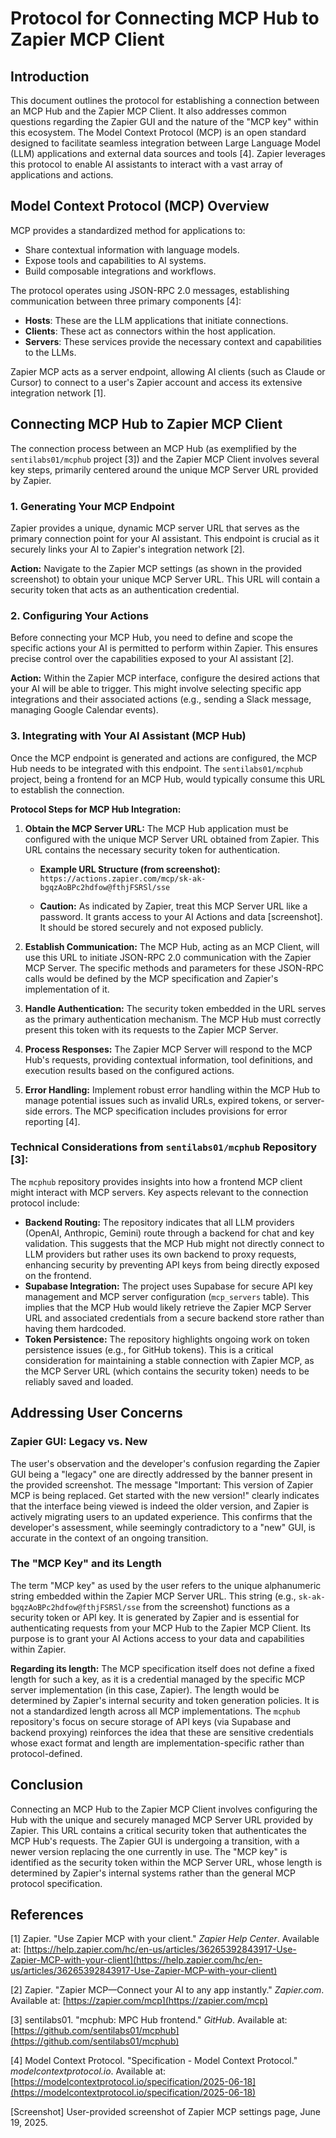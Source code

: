 # Protocol for Connecting MCP Hub to Zapier MCP Client

## Introduction
This document outlines the protocol for establishing a connection between an MCP Hub and the Zapier MCP Client. It also addresses common questions regarding the Zapier GUI and the nature of the "MCP key" within this ecosystem. The Model Context Protocol (MCP) is an open standard designed to facilitate seamless integration between Large Language Model (LLM) applications and external data sources and tools [4]. Zapier leverages this protocol to enable AI assistants to interact with a vast array of applications and actions.

## Model Context Protocol (MCP) Overview

MCP provides a standardized method for applications to:
*   Share contextual information with language models.
*   Expose tools and capabilities to AI systems.
*   Build composable integrations and workflows.

The protocol operates using JSON-RPC 2.0 messages, establishing communication between three primary components [4]:

*   **Hosts**: These are the LLM applications that initiate connections.
*   **Clients**: These act as connectors within the host application.
*   **Servers**: These services provide the necessary context and capabilities to the LLMs.

Zapier MCP acts as a server endpoint, allowing AI clients (such as Claude or Cursor) to connect to a user's Zapier account and access its extensive integration network [1].

## Connecting MCP Hub to Zapier MCP Client

The connection process between an MCP Hub (as exemplified by the `sentilabs01/mcphub` project [3]) and the Zapier MCP Client involves several key steps, primarily centered around the unique MCP Server URL provided by Zapier.

### 1. Generating Your MCP Endpoint

Zapier provides a unique, dynamic MCP server URL that serves as the primary connection point for your AI assistant. This endpoint is crucial as it securely links your AI to Zapier's integration network [2].

**Action:** Navigate to the Zapier MCP settings (as shown in the provided screenshot) to obtain your unique MCP Server URL. This URL will contain a security token that acts as an authentication credential.

### 2. Configuring Your Actions

Before connecting your MCP Hub, you need to define and scope the specific actions your AI is permitted to perform within Zapier. This ensures precise control over the capabilities exposed to your AI assistant [2].

**Action:** Within the Zapier MCP interface, configure the desired actions that your AI will be able to trigger. This might involve selecting specific app integrations and their associated actions (e.g., sending a Slack message, managing Google Calendar events).

### 3. Integrating with Your AI Assistant (MCP Hub)

Once the MCP endpoint is generated and actions are configured, the MCP Hub needs to be integrated with this endpoint. The `sentilabs01/mcphub` project, being a frontend for an MCP Hub, would typically consume this URL to establish the connection.

**Protocol Steps for MCP Hub Integration:**

1.  **Obtain the MCP Server URL:** The MCP Hub application must be configured with the unique MCP Server URL obtained from Zapier. This URL contains the necessary security token for authentication.

    *   **Example URL Structure (from screenshot):** `https://actions.zapier.com/mcp/sk-ak-bgqzAoBPc2hdfow@fthjFSRSl/sse`

    *   **Caution:** As indicated by Zapier, treat this MCP Server URL like a password. It grants access to your AI Actions and data [screenshot]. It should be stored securely and not exposed publicly.

2.  **Establish Communication:** The MCP Hub, acting as an MCP Client, will use this URL to initiate JSON-RPC 2.0 communication with the Zapier MCP Server. The specific methods and parameters for these JSON-RPC calls would be defined by the MCP specification and Zapier's implementation of it.

3.  **Handle Authentication:** The security token embedded in the URL serves as the primary authentication mechanism. The MCP Hub must correctly present this token with its requests to the Zapier MCP Server.

4.  **Process Responses:** The Zapier MCP Server will respond to the MCP Hub's requests, providing contextual information, tool definitions, and execution results based on the configured actions.

5.  **Error Handling:** Implement robust error handling within the MCP Hub to manage potential issues such as invalid URLs, expired tokens, or server-side errors. The MCP specification includes provisions for error reporting [4].

### Technical Considerations from `sentilabs01/mcphub` Repository [3]:

The `mcphub` repository provides insights into how a frontend MCP client might interact with MCP servers. Key aspects relevant to the connection protocol include:

*   **Backend Routing:** The repository indicates that all LLM providers (OpenAI, Anthropic, Gemini) route through a backend for chat and key validation. This suggests that the MCP Hub might not directly connect to LLM providers but rather uses its own backend to proxy requests, enhancing security by preventing API keys from being directly exposed on the frontend.
*   **Supabase Integration:** The project uses Supabase for secure API key management and MCP server configuration (`mcp_servers` table). This implies that the MCP Hub would likely retrieve the Zapier MCP Server URL and associated credentials from a secure backend store rather than having them hardcoded.
*   **Token Persistence:** The repository highlights ongoing work on token persistence issues (e.g., for GitHub tokens). This is a critical consideration for maintaining a stable connection with Zapier MCP, as the MCP Server URL (which contains the security token) needs to be reliably saved and loaded.

## Addressing User Concerns

### Zapier GUI: Legacy vs. New

The user's observation and the developer's confusion regarding the Zapier GUI being a "legacy" one are directly addressed by the banner present in the provided screenshot. The message "Important: This version of Zapier MCP is being replaced. Get started with the new version!" clearly indicates that the interface being viewed is indeed the older version, and Zapier is actively migrating users to an updated experience. This confirms that the developer's assessment, while seemingly contradictory to a "new" GUI, is accurate in the context of an ongoing transition.

### The "MCP Key" and its Length

The term "MCP key" as used by the user refers to the unique alphanumeric string embedded within the Zapier MCP Server URL. This string (e.g., `sk-ak-bgqzAoBPc2hdfow@fthjFSRSl/sse` from the screenshot) functions as a security token or API key. It is generated by Zapier and is essential for authenticating requests from your MCP Hub to the Zapier MCP Client. Its purpose is to grant your AI Actions access to your data and capabilities within Zapier.

**Regarding its length:** The MCP specification itself does not define a fixed length for such a key, as it is a credential managed by the specific MCP server implementation (in this case, Zapier). The length would be determined by Zapier's internal security and token generation policies. It is not a standardized length across all MCP implementations. The `mcphub` repository's focus on secure storage of API keys (via Supabase and backend proxying) reinforces the idea that these are sensitive credentials whose exact format and length are implementation-specific rather than protocol-defined.

## Conclusion

Connecting an MCP Hub to the Zapier MCP Client involves configuring the Hub with the unique and securely managed MCP Server URL provided by Zapier. This URL contains a critical security token that authenticates the MCP Hub's requests. The Zapier GUI is undergoing a transition, with a newer version replacing the one currently in use. The "MCP key" is identified as the security token within the MCP Server URL, whose length is determined by Zapier's internal systems rather than the general MCP protocol specification.

## References

[1] Zapier. "Use Zapier MCP with your client." *Zapier Help Center*. Available at: [https://help.zapier.com/hc/en-us/articles/36265392843917-Use-Zapier-MCP-with-your-client](https://help.zapier.com/hc/en-us/articles/36265392843917-Use-Zapier-MCP-with-your-client)

[2] Zapier. "Zapier MCP—Connect your AI to any app instantly." *Zapier.com*. Available at: [https://zapier.com/mcp](https://zapier.com/mcp)

[3] sentilabs01. "mcphub: MPC Hub frontend." *GitHub*. Available at: [https://github.com/sentilabs01/mcphub](https://github.com/sentilabs01/mcphub)

[4] Model Context Protocol. "Specification - Model Context Protocol." *modelcontextprotocol.io*. Available at: [https://modelcontextprotocol.io/specification/2025-06-18](https://modelcontextprotocol.io/specification/2025-06-18)

[Screenshot] User-provided screenshot of Zapier MCP settings page, June 19, 2025.

